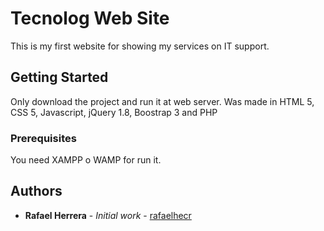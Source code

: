 # Tecnolog Web Site

This is my first website for showing my services on IT support.

## Getting Started

Only download the project and run it at web server.
Was made in HTML 5, CSS 5, Javascript, jQuery 1.8, Boostrap 3 and PHP
### Prerequisites

You need XAMPP o WAMP for run it.

## Authors

* **Rafael Herrera** - *Initial work* - [rafaelhecr](https://github.com/rafaelhecr)